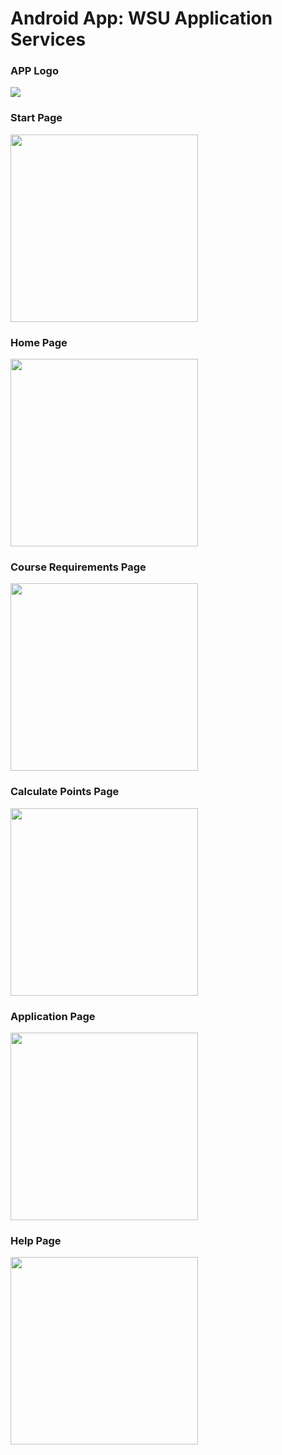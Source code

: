 # Android App: WSU Application Services
### APP Logo
<img src="https://github.com/SKDiko/Android-App/assets/93092941/7fda5ae8-ab98-4967-9789-a2f45f027134"><br>
### Start Page
<img src="https://github.com/SKDiko/Android-App/assets/93092941/abd7ef0f-c1cb-4ab1-879e-4ee2f2d7ccc0" width="300"><br>
### Home Page
<img src="https://github.com/SKDiko/Android-App/assets/93092941/46b18f0e-1962-45a4-b261-729d4fa39196" width="300"><br>
### Course Requirements Page
<img src="https://github.com/SKDiko/Android-App/assets/93092941/0adb3891-56d4-405c-a1bd-6c4f133640d1" width="300"><br>
### Calculate Points Page
<img src="https://github.com/SKDiko/Android-App/assets/93092941/fbcea06c-6673-4cdf-97bf-b4892580529b" width="300"><br>
### Application Page
<img src="https://github.com/SKDiko/Android-App/assets/93092941/d1072c8c-4667-4da0-90be-3be10603eedc" width="300"><br>
### Help Page
<img src="https://github.com/SKDiko/Android-App/assets/93092941/b8a3b954-37a2-459b-8814-b00164b87be6" width="300"><br>

